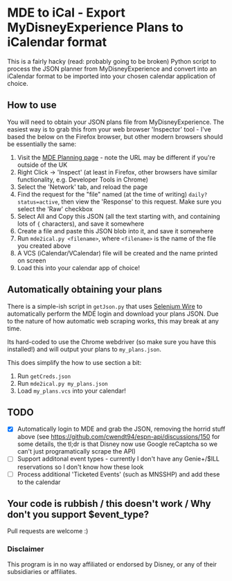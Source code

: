 # MDE to iCal - Export MyDisneyExperience Plans to iCalendar format
This is a fairly hacky (read: probably going to be broken) Python script to process the JSON planner from MyDisneyExperience and convert into an iCalendar format to be imported into your chosen calendar application of choice.


## How to use
You will need to obtain your JSON plans file from MyDisneyExperience. The easiest way is to grab this from your web browser 'Inspector' tool - I've based the below on the Firefox browser, but other modern browsers should be essentially the same:

  1. Visit the [MDE Planning page](https://www.disneyworld.co.uk/plan/) - note the URL may be different if you're outside of the UK
  2. Right Click -> 'Inspect' (at least in Firefox, other browsers have similar functionality, e.g. Developer Tools in Chrome)
  3. Select the 'Network' tab, and reload the page
  4. Find the request for the "file" named (at the time of writing) `daily?status=active`, then view the 'Response' to this request. Make sure you select the 'Raw' checkbox
  5. Select All and Copy this JSON (all the text starting with, and containing lots of `{` characters), and save it somewhere
  6. Create a file and paste this JSON blob into it, and save it somewhere
  7. Run `mde2ical.py <filename>`, where `<filename>` is the name of the file you created above
  8. A VCS (iCalendar/VCalendar) file will be created and the name printed on screen
  9. Load this into your calendar app of choice!

## Automatically obtaining your plans
There is a simple-ish script in `getJson.py` that uses [Selenium Wire](https://pypi.org/project/selenium-wire/) to automatically perform the MDE login and download your plans JSON. Due to the nature of how automatic web scraping works, this may break at any time.

Its hard-coded to use the Chrome webdriver (so make sure you have this installed!) and will output your plans to `my_plans.json`.

This does simplify the how to use section a bit:

  1. Run `getCreds.json`
  2. Run `mde2ical.py my_plans.json`
  3. Load `my_plans.vcs` into your calendar!
  
  
## TODO
  - [X] Automatically login to MDE and grab the JSON, removing the horrid stuff above (see https://github.com/cwendt94/espn-api/discussions/150 for some details, the tl;dr is that Disney now use Google reCaptcha so we can't just programatically scrape the API)
  - [ ] Support additonal event types - currently I don't have any Genie+/$ILL reservations so I don't know how these look
  - [ ] Process additional 'Ticketed Events' (such as MNSSHP) and add these to the calendar

## Your code is rubbish / this doesn't work / Why don't you support $event_type?
Pull requests are welcome :)

### Disclaimer
This program is in no way affiliated or endorsed by Disney, or any of their subsidiaries or affiliates.
